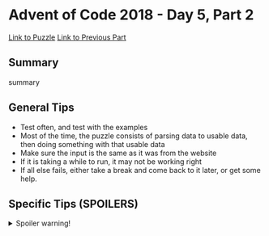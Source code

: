 # Advent of Code 2018 - Day 5, Part 2

[Link to Puzzle](https://adventofcode.com/2018/day/5#part2)
[Link to Previous Part](https://github.com/CodingAP/unofficial-aoc-syllabus/blob/main/years/2018/day5/part1.md)

## Summary
summary

## General Tips
- Test often, and test with the examples
- Most of the time, the puzzle consists of parsing data to usable data, then doing something with that usable data
- Make sure the input is the same as it was from the website
- If it is taking a while to run, it may not be working right
- If all else fails, either take a break and come back to it later, or get some help.

## Specific Tips (SPOILERS)
<details> <summary>Spoiler warning!</summary>

specific tips

</details>